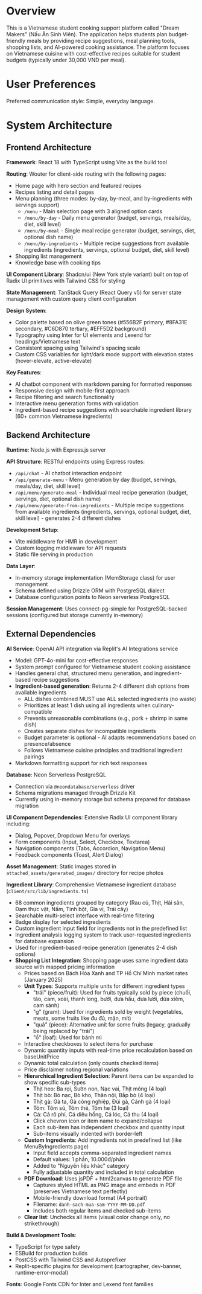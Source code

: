 # Overview

This is a Vietnamese student cooking support platform called "Dream Makers" (Nấu Ăn Sinh Viên). The application helps students plan budget-friendly meals by providing recipe suggestions, meal planning tools, shopping lists, and AI-powered cooking assistance. The platform focuses on Vietnamese cuisine with cost-effective recipes suitable for student budgets (typically under 30,000 VND per meal).

# User Preferences

Preferred communication style: Simple, everyday language.

# System Architecture

## Frontend Architecture

**Framework**: React 18 with TypeScript using Vite as the build tool

**Routing**: Wouter for client-side routing with the following pages:
- Home page with hero section and featured recipes
- Recipes listing and detail pages
- Menu planning (three modes: by-day, by-meal, and by-ingredients with servings support)
  - `/menu` - Main selection page with 3 aligned option cards
  - `/menu/by-day` - Daily menu generator (budget, servings, meals/day, diet, skill level)
  - `/menu/by-meal` - Single meal recipe generator (budget, servings, diet, optional dish name)
  - `/menu/by-ingredients` - Multiple recipe suggestions from available ingredients (ingredients, servings, optional budget, diet, skill level)
- Shopping list management
- Knowledge base with cooking tips

**UI Component Library**: Shadcn/ui (New York style variant) built on top of Radix UI primitives with Tailwind CSS for styling

**State Management**: TanStack Query (React Query v5) for server state management with custom query client configuration

**Design System**:
- Color palette based on olive green tones (#556B2F primary, #8FA31E secondary, #C6D870 tertiary, #EFF5D2 background)
- Typography using Inter for UI elements and Lexend for headings/Vietnamese text
- Consistent spacing using Tailwind's spacing scale
- Custom CSS variables for light/dark mode support with elevation states (hover-elevate, active-elevate)

**Key Features**:
- AI chatbot component with markdown parsing for formatted responses
- Responsive design with mobile-first approach
- Recipe filtering and search functionality
- Interactive menu generation forms with validation
- Ingredient-based recipe suggestions with searchable ingredient library (60+ common Vietnamese ingredients)

## Backend Architecture

**Runtime**: Node.js with Express.js server

**API Structure**: RESTful endpoints using Express routes:
- `/api/chat` - AI chatbot interaction endpoint
- `/api/generate-menu` - Menu generation by day (budget, servings, meals/day, diet, skill level)
- `/api/menu/generate-meal` - Individual meal recipe generation (budget, servings, diet, optional dish name)
- `/api/menu/generate-from-ingredients` - Multiple recipe suggestions from available ingredients (ingredients, servings, optional budget, diet, skill level) - generates 2-4 different dishes

**Development Setup**: 
- Vite middleware for HMR in development
- Custom logging middleware for API requests
- Static file serving in production

**Data Layer**: 
- In-memory storage implementation (MemStorage class) for user management
- Schema defined using Drizzle ORM with PostgreSQL dialect
- Database configuration points to Neon serverless PostgreSQL

**Session Management**: Uses connect-pg-simple for PostgreSQL-backed sessions (configured but storage currently in-memory)

## External Dependencies

**AI Service**: OpenAI API integration via Replit's AI Integrations service
- Model: GPT-4o-mini for cost-effective responses
- System prompt configured for Vietnamese student cooking assistance
- Handles general chat, structured menu generation, and ingredient-based recipe suggestions
- **Ingredient-based generation**: Returns 2-4 different dish options from available ingredients
  - ALL dishes combined MUST use ALL selected ingredients (no waste)
  - Prioritizes at least 1 dish using all ingredients when culinary-compatible
  - Prevents unreasonable combinations (e.g., pork + shrimp in same dish)
  - Creates separate dishes for incompatible ingredients
  - Budget parameter is optional - AI adapts recommendations based on presence/absence
  - Follows Vietnamese cuisine principles and traditional ingredient pairings
- Markdown formatting support for rich text responses

**Database**: Neon Serverless PostgreSQL
- Connection via `@neondatabase/serverless` driver
- Schema migrations managed through Drizzle Kit
- Currently using in-memory storage but schema prepared for database migration

**UI Component Dependencies**: Extensive Radix UI component library including:
- Dialog, Popover, Dropdown Menu for overlays
- Form components (Input, Select, Checkbox, Textarea)
- Navigation components (Tabs, Accordion, Navigation Menu)
- Feedback components (Toast, Alert Dialog)

**Asset Management**: Static images stored in `attached_assets/generated_images/` directory for recipe photos

**Ingredient Library**: Comprehensive Vietnamese ingredient database (`client/src/lib/ingredients.ts`)
- 68 common ingredients grouped by category (Rau củ, Thịt, Hải sản, Đạm thực vật, Nấm, Tinh bột, Gia vị, Trái cây)
- Searchable multi-select interface with real-time filtering
- Badge display for selected ingredients
- Custom ingredient input field for ingredients not in the predefined list
- Ingredient analysis logging system to track user-requested ingredients for database expansion
- Used for ingredient-based recipe generation (generates 2-4 dish options)
- **Shopping List Integration**: Shopping page uses same ingredient data source with mapped pricing information
  - Prices based on Bách Hóa Xanh and TP Hồ Chí Minh market rates (January 2025)
  - **Unit Types**: Supports multiple units for different ingredient types
    - "trái" (piece/fruit): Used for fruits typically sold by piece (chuối, táo, cam, xoài, thanh long, bưởi, dưa hấu, dưa lưới, dừa xiêm, cam sành)
    - "g" (gram): Used for ingredients sold by weight (vegetables, meats, some fruits like đu đủ, mận, mít)
    - "quả" (piece): Alternative unit for some fruits (legacy, gradually being replaced by "trái")
    - "ổ" (loaf): Used for bánh mì
  - Interactive checkboxes to select items for purchase
  - Dynamic quantity inputs with real-time price recalculation based on baseUnitPrice
  - Dynamic total calculation (only counts checked items)
  - Price disclaimer noting regional variations
  - **Hierarchical Ingredient Selection**: Parent items can be expanded to show specific sub-types
    - Thịt heo: Ba rọi, Sườn non, Nạc vai, Thịt mông (4 loại)
    - Thịt bò: Bò nạc, Bò kho, Thăn nội, Bắp bò (4 loại)
    - Thịt gà: Gà ta, Gà công nghiệp, Đùi gà, Cánh gà (4 loại)
    - Tôm: Tôm sú, Tôm thẻ, Tôm he (3 loại)
    - Cá: Cá rô phi, Cá diêu hồng, Cá lóc, Cá thu (4 loại)
    - Click chevron icon or item name to expand/collapse
    - Each sub-item has independent checkbox and quantity input
    - Sub-items visually indented with border-left
  - **Custom Ingredients**: Add ingredients not in predefined list (like MenuByIngredients page)
    - Input field accepts comma-separated ingredient names
    - Default values: 1 phần, 10.000đ/phần
    - Added to "Nguyên liệu khác" category
    - Fully adjustable quantity and included in total calculation
  - **PDF Download**: Uses jsPDF + html2canvas to generate PDF file
    - Captures styled HTML as PNG image and embeds in PDF (preserves Vietnamese text perfectly)
    - Mobile-friendly download format (A4 portrait)
    - Filename: `danh-sach-mua-sam-YYYY-MM-DD.pdf`
    - Includes both regular items and checked sub-items
  - **Clear list**: Unchecks all items (visual color change only, no strikethrough)

**Build & Development Tools**:
- TypeScript for type safety
- ESBuild for production builds
- PostCSS with Tailwind CSS and Autoprefixer
- Replit-specific plugins for development (cartographer, dev-banner, runtime-error-modal)

**Fonts**: Google Fonts CDN for Inter and Lexend font families